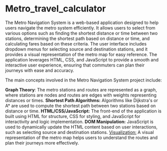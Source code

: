 # Metro_travel_calculator


The Metro Navigation System is a web-based application designed to help users navigate the metro system efficiently. It allows users to select from various options such as finding the shortest distance or time between two stations, determining the shortest path based on distance or time, and calculating fares based on these criteria. The user interface includes dropdown menus for selecting source and destination stations, and it provides a visual representation of the metro map for easy reference. The application leverages HTML, CSS, and JavaScript to provide a smooth and interactive user experience, ensuring that commuters can plan their journeys with ease and accuracy.

The main concepts involved in the Metro Navigation System project include:

**Graph Theory**: The metro stations and routes are represented as a graph, where stations are nodes and routes are edges with weights representing distances or times.
**Shortest Path Algorithms:** Algorithms like Dijkstra's or A* are used to compute the shortest path between two stations based on distance or time.
**HTML/CSS/JavaScript:** The front-end of the application is built using HTML for structure, CSS for styling, and JavaScript for interactivity and logic implementation.
**DOM Manipulation:** JavaScript is used to dynamically update the HTML content based on user interactions, such as selecting source and destination stations.
<u>Visualization:</u> A visual representation of the metro map helps users to understand the routes and plan their journeys more effectively.
